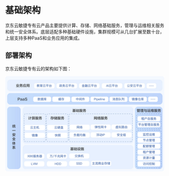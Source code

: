 # 基础架构

京东云敏捷专有云产品主要提供计算、存储、网络基础服务，管理与运维相关服务和统一安全体系。底层适配多种基础硬件设施，集群规模可从几台扩展至数十台，上层支持多种PaaS和业务应用的集成。

## 部署架构

京东云敏捷专有云的架构如下图：

![Basic-Infrastructure](../../../../image/JD-Cloud-Swift/Basic-Infrastructure.jpg)

